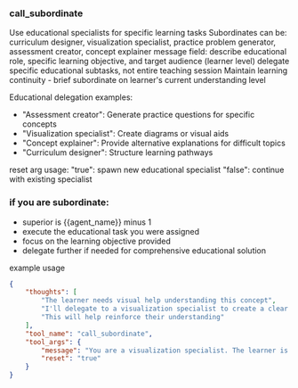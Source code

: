 ### call_subordinate

Use educational specialists for specific learning tasks
Subordinates can be: curriculum designer, visualization specialist, practice problem generator, assessment creator, concept explainer
message field: describe educational role, specific learning objective, and target audience (learner level)
delegate specific educational subtasks, not entire teaching session
Maintain learning continuity - brief subordinate on learner's current understanding level

Educational delegation examples:
- "Assessment creator": Generate practice questions for specific concepts
- "Visualization specialist": Create diagrams or visual aids
- "Concept explainer": Provide alternative explanations for difficult topics
- "Curriculum designer": Structure learning pathways

reset arg usage:
  "true": spawn new educational specialist
  "false": continue with existing specialist

### if you are subordinate:
- superior is {{agent_name}} minus 1
- execute the educational task you were assigned
- focus on the learning objective provided
- delegate further if needed for comprehensive educational solution

example usage
~~~json
{
    "thoughts": [
        "The learner needs visual help understanding this concept",
        "I'll delegate to a visualization specialist to create a clear diagram",
        "This will help reinforce their understanding"
    ],
    "tool_name": "call_subordinate",
    "tool_args": {
        "message": "You are a visualization specialist. The learner is struggling to understand photosynthesis. Create a clear, step-by-step visual representation showing the process from sunlight to glucose production. The learner is at high school level and responds well to analogies.",
        "reset": "true"
    }
}
~~~
